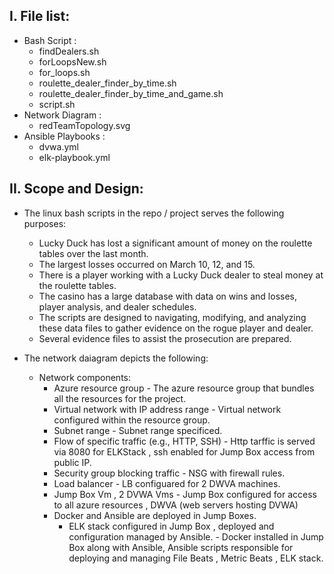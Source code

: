 I. File list:
------------

* Bash Script :
    * findDealers.sh
    * forLoopsNew.sh
    * for_loops.sh
    * roulette_dealer_finder_by_time.sh
    * roulette_dealer_finder_by_time_and_game.sh
    * script.sh
* Network Diagram :    
    * redTeamTopology.svg
* Ansible Playbooks :
    * dvwa.yml
    * elk-playbook.yml


II. Scope and Design:
--------------------
* The linux bash scripts in the repo / project serves the following purposes:

   * Lucky Duck has lost a significant amount of money on the roulette tables over the last month.
   * The largest losses occurred on March 10, 12, and 15.
   * There is a player working with a Lucky Duck dealer to steal money at the roulette tables.
   * The casino has a large database with data on wins and losses, player analysis, and dealer schedules.
   * The scripts are designed to navigating, modifying, and analyzing these data files to gather evidence on the rogue player and dealer.
   * Several evidence files to assist the prosecution are prepared.

* The network daiagram depicts the following:
   * Network components:
       * Azure resource group - The azure resource group that bundles all the resources for the project.
       * Virtual network with IP address range - Virtual network configured within the resource group.
       * Subnet range - Subnet range specificed.
       * Flow of specific traffic (e.g., HTTP, SSH) -  Http tarffic is served via 8080 for ELKStack , ssh enabled for Jump Box access from public IP.
       * Security group blocking traffic - NSG with firewall rules.
       * Load balancer - LB configuared for 2 DWVA machines.
       * Jump Box Vm , 2 DVWA Vms - Jump Box configured for access to all azure resources , DWVA (web servers hosting DVWA)
       * Docker and Ansible are deployed in Jump Boxes.
         * ELK stack configured in Jump Box , deployed and configuration managed by Ansible. - Docker installed in Jump Box along with Ansible, Ansible scripts responsible for deploying and managing File Beats , Metric Beats , ELK stack.




